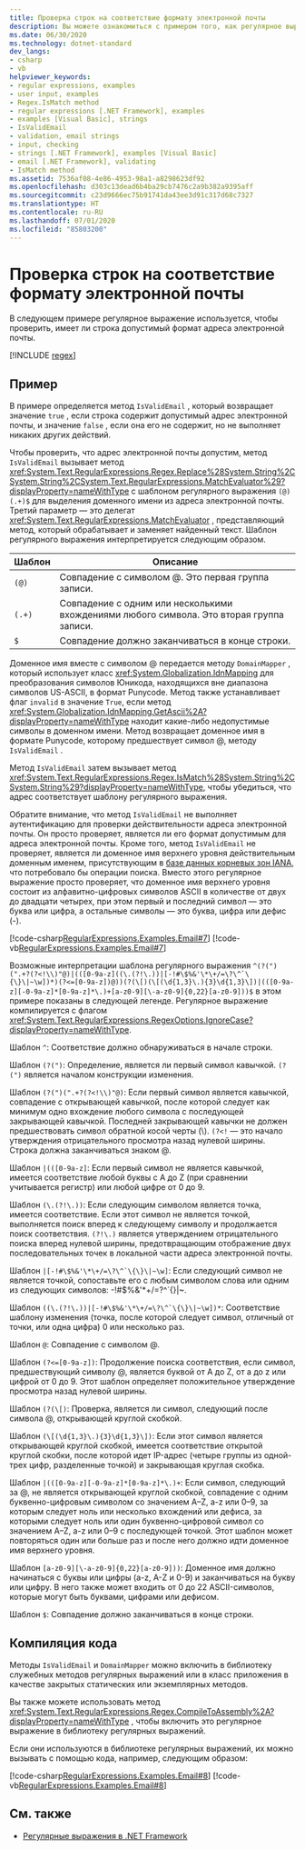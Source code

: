 ```yaml
---
title: Проверка строк на соответствие формату электронной почты
description: Вы можете ознакомиться с примером того, как регулярное выражение проверяет строки на соответствие формату электронной почты в .NET.
ms.date: 06/30/2020
ms.technology: dotnet-standard
dev_langs:
- csharp
- vb
helpviewer_keywords:
- regular expressions, examples
- user input, examples
- Regex.IsMatch method
- regular expressions [.NET Framework], examples
- examples [Visual Basic], strings
- IsValidEmail
- validation, email strings
- input, checking
- strings [.NET Framework], examples [Visual Basic]
- email [.NET Framework], validating
- IsMatch method
ms.assetid: 7536af08-4e86-4953-98a1-a8298623df92
ms.openlocfilehash: d303c13dead6b4ba29cb7476c2a9b382a9395aff
ms.sourcegitcommit: c23d9666ec75b91741da43ee3d91c317d68c7327
ms.translationtype: HT
ms.contentlocale: ru-RU
ms.lasthandoff: 07/01/2020
ms.locfileid: "85803200"
---
```

# <a name="how-to-verify-that-strings-are-in-valid-email-format"></a>Проверка строк на соответствие формату электронной почты

В следующем примере регулярное выражение используется, чтобы проверить, имеет ли строка допустимый формат адреса электронной почты.

[!INCLUDE [regex](../../../includes/regex.md)]

## <a name="example"></a>Пример

В примере определяется метод `IsValidEmail` , который возвращает значение `true` , если строка содержит допустимый адрес электронной почты, и значение `false` , если она его не содержит, но не выполняет никаких других действий.

Чтобы проверить, что адрес электронной почты допустим, метод `IsValidEmail` вызывает метод <xref:System.Text.RegularExpressions.Regex.Replace%28System.String%2CSystem.String%2CSystem.Text.RegularExpressions.MatchEvaluator%29?displayProperty=nameWithType> с шаблоном регулярного выражения `(@)(.+)$` для выделения доменного имени из адреса электронной почты. Третий параметр — это делегат <xref:System.Text.RegularExpressions.MatchEvaluator> , представляющий метод, который обрабатывает и заменяет найденный текст. Шаблон регулярного выражения интерпретируется следующим образом.

|Шаблон|Описание|
|-------------|-----------------|
|`(@)`|Совпадение с символом @. Это первая группа записи.|
|`(.+)`|Совпадение с одним или несколькими вхождениями любого символа. Это вторая группа записи.|
|`$`|Совпадение должно заканчиваться в конце строки.|

Доменное имя вместе с символом @ передается методу `DomainMapper` , который использует класс <xref:System.Globalization.IdnMapping> для преобразования символов Юникода, находящихся вне диапазона символов US-ASCII, в формат Punycode. Метод также устанавливает флаг `invalid` в значение `True`, если метод <xref:System.Globalization.IdnMapping.GetAscii%2A?displayProperty=nameWithType> находит какие-либо недопустимые символы в доменном имени. Метод возвращает доменное имя в формате Punycode, которому предшествует символ @, методу `IsValidEmail` .

Метод `IsValidEmail` затем вызывает метод <xref:System.Text.RegularExpressions.Regex.IsMatch%28System.String%2CSystem.String%29?displayProperty=nameWithType>, чтобы убедиться, что адрес соответствует шаблону регулярного выражения.

Обратите внимание, что метод `IsValidEmail` не выполняет аутентификацию для проверки действительности адреса электронной почты. Он просто проверяет, является ли его формат допустимым для адреса электронной почты. Кроме того, метод `IsValidEmail` не проверяет, является ли доменное имя верхнего уровня действительным доменным именем, присутствующим в [базе данных корневых зон IANA](https://www.iana.org/domains/root/db), что потребовало бы операции поиска. Вместо этого регулярное выражение просто проверяет, что доменное имя верхнего уровня состоит из алфавитно-цифровых символов ASCII в количестве от двух до двадцати четырех, при этом первый и последний символ — это буква или цифра, а остальные символы — это буква, цифра или дефис (-).

[!code-csharp[RegularExpressions.Examples.Email#7](../../../samples/snippets/csharp/VS_Snippets_CLR/RegularExpressions.Examples.Email/cs/example4.cs#7)]
[!code-vb[RegularExpressions.Examples.Email#7](../../../samples/snippets/visualbasic/VS_Snippets_CLR/RegularExpressions.Examples.Email/vb/example4.vb#7)]

Возможные интерпретации шаблона регулярного выражения ``^(?(")(".+?(?<!\\)"@)|(([0-9a-z]((\.(?!\.))|[-!#\$%&'\*\+/=\?\^`\{\}\|~\w])*)(?<=[0-9a-z])@))(?(\[)(\[(\d{1,3}\.){3}\d{1,3}\])|(([0-9a-z][-0-9a-z]*[0-9a-z]*\.)+[a-z0-9][\-a-z0-9]{0,22}[a-z0-9]))$`` в этом примере показаны в следующей легенде. Регулярное выражение компилируется с флагом <xref:System.Text.RegularExpressions.RegexOptions.IgnoreCase?displayProperty=nameWithType>.

Шаблон `^`: Соответствие должно обнаруживаться в начале строки.

Шаблон `(?(")`: Определение, является ли первый символ кавычкой. `(?(")` является началом конструкции изменения.

Шаблон `(?(")(".+?(?<!\\)"@)`: Если первый символ является кавычкой, совпадение с открывающей кавычкой, после которой следует как минимум одно вхождение любого символа с последующей закрывающей кавычкой. Последней закрывающей кавычки не должен предшествовать символ обратной косой черты (\\). `(?<!` — это начало утверждения отрицательного просмотра назад нулевой ширины. Строка должна заканчиваться знаком @.

Шаблон `|(([0-9a-z]`: Если первый символ не является кавычкой, имеется соответствие любой буквы с A до Z (при сравнении учитывается регистр) или любой цифре от 0 до 9.

Шаблон `(\.(?!\.))`: Если следующим символом является точка, имеется соответствие. Если этот символ не является точкой, выполняется поиск вперед к следующему символу и продолжается поиск соответствия. `(?!\.)` является утверждением отрицательного поиска вперед нулевой ширины, предотвращающим отображение двух последовательных точек в локальной части адреса электронной почты.

Шаблон ``|[-!#\$%&'\*\+/=\?\^`\{\}\|~\w]``: Если следующий символ не является точкой, сопоставьте его с любым символом слова или одним из следующих символов: -!#$%&'\*+/=?^\`{}|~.

Шаблон ``((\.(?!\.))|[-!#\$%&'\*\+/=\?\^`\{\}\|~\w])*``: Соответствие шаблону изменения (точка, после которой следует символ, отличный от точки, или одна цифра) 0 или несколько раз.

Шаблон `@`: Совпадение с символом @.

Шаблон `(?<=[0-9a-z])`: Продолжение поиска соответствия, если символ, предшествующий символу @, является буквой от A до Z, от a до z или цифрой от 0 до 9. Этот шаблон определяет положительное утверждение просмотра назад нулевой ширины.

Шаблон `(?(\[)`: Проверка, является ли символ, следующий после символа @, открывающей круглой скобкой.

Шаблон `(\[(\d{1,3}\.){3}\d{1,3}\])`: Если этот символ является открывающей круглой скобкой, имеется соответствие открытой круглой скобки, после которой идет IP-адрес (четыре группы из одной-трех цифр, разделенные точкой) и закрывающая круглая скобка.

Шаблон `|(([0-9a-z][-0-9a-z]*[0-9a-z]*\.)+`: Если символ, следующий за @, не является открывающей круглой скобкой, совпадение с одним буквенно-цифровым символом со значением A–Z, a-z или 0–9, за которым следует ноль или несколько вхождений или дефиса, за которыми следует ноль или один буквенно-цифровой символ со значением A–Z, a-z или 0–9 с последующей точкой. Этот шаблон может повторяться один или больше раз и после него должно идти доменное имя верхнего уровня.

Шаблон `[a-z0-9][\-a-z0-9]{0,22}[a-z0-9]))`: Доменное имя должно начинаться с буквы или цифры (a-z, A-Z и 0-9) и заканчиваться на букву или цифру. В него также может входить от 0 до 22 ASCII-символов, которые могут быть буквами, цифрами или дефисом.

Шаблон `$`: Совпадение должно заканчиваться в конце строки.

## <a name="compile-the-code"></a>Компиляция кода

Методы `IsValidEmail` и `DomainMapper` можно включить в библиотеку служебных методов регулярных выражений или в класс приложения в качестве закрытых статических или экземплярных методов.

Вы также можете использовать метод <xref:System.Text.RegularExpressions.Regex.CompileToAssembly%2A?displayProperty=nameWithType> , чтобы включить это регулярное выражение в библиотеку регулярных выражений.

Если они используются в библиотеке регулярных выражений, их можно вызывать с помощью кода, например, следующим образом:

[!code-csharp[RegularExpressions.Examples.Email#8](../../../samples/snippets/csharp/VS_Snippets_CLR/RegularExpressions.Examples.Email/cs/example4.cs#8)]
[!code-vb[RegularExpressions.Examples.Email#8](../../../samples/snippets/visualbasic/VS_Snippets_CLR/RegularExpressions.Examples.Email/vb/example4.vb#8)]

## <a name="see-also"></a>См. также

- [Регулярные выражения в .NET Framework](regular-expressions.md)
